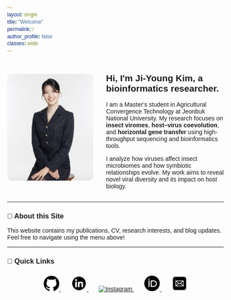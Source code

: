 ```yaml
---
layout: single
title: "Welcome"
permalink: /
author_profile: false
classes: wide
---
```


<style>
  body, h1, h2, h3, h4, h5, h6, p, div, a, span {
    font-family: Arial, "Times New Roman", serif !important;
  }
</style>

<div style="display: flex; align-items: center; gap: 30px; flex-wrap: wrap;">

  <div style="flex: 0 0 auto;">
    <img src="/assets/images/PROFILE.jpg" alt="Ji-Young Kim profile photo" style="border-radius: 10px; width: 200px;">
  </div>

  <div style="flex: 1;">
    <h2><strong>Hi, I'm Ji-Young Kim, a bioinformatics researcher.</strong></h2>
    <p>
      I am a Master’s student in Agricultural Convergence Technology at Jeonbuk National University.  
      My research focuses on <strong>insect viromes</strong>, <strong>host–virus coevolution</strong>, and  
      <strong>horizontal gene transfer</strong> using high-throughput sequencing and bioinformatics tools.
    </p>
    <p>
      I analyze how viruses affect insect microbiomes and how symbiotic relationships evolve.  
      My work aims to reveal novel viral diversity and its impact on host biology.
    </p>
  </div>

</div>

---

### 📝 About this Site

This website contains my publications, CV, research interests, and blog updates.  
Feel free to navigate using the menu above!

---

### 🔗 Quick Links

<div style="text-align: center; margin-top: 1.5rem;">
  <a href="https://github.com/07jikim" target="_blank" style="margin: 0 12px;">
    <img src="/assets/icons/github.png" alt="GitHub" style="width: 36px;" />
  </a>
  <a href="https://www.linkedin.com/in/ji-young-kim-744a34276/" target="_blank" style="margin: 0 12px;">
    <img src="/assets/icons/linkedin.png" alt="LinkedIn" style="width: 36px;" />
  </a>
  <a href="https://instagram.com/kim_jy0" target="_blank" style="margin: 0 12px;">
    <img src="/assets/icons/instagram.png" alt="Instagram" style="width: 36px;" />
  </a>
  <a href="https://orcid.org/0000-0000-0000-0000" target="_blank" style="margin: 0 12px;">
    <img src="/assets/icons/orcid.png" alt="ORCID" style="width: 36px;" />
  </a>
  <a href="mailto:07jikim@gmail.com" style="margin: 0 12px;">
    <img src="/assets/icons/email.png" alt="Email" style="width: 36px;" />
  </a>
</div>

